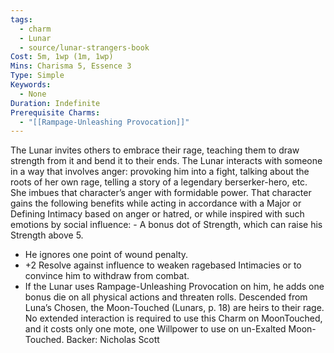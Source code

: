 ```yaml
---
tags:
  - charm
  - Lunar
  - source/lunar-strangers-book
Cost: 5m, 1wp (1m, 1wp)
Mins: Charisma 5, Essence 3
Type: Simple
Keywords:
  - None
Duration: Indefinite
Prerequisite Charms:
  - "[[Rampage-Unleashing Provocation]]"
---
```

The Lunar invites others to embrace their rage, teaching them to draw strength from it and bend it to their ends.
The Lunar interacts with someone in a way that involves anger: provoking him into a fight, talking about the roots of her own rage, telling a story of a legendary berserker-hero, etc.
She imbues that character’s anger with formidable power.
That character gains the following benefits while acting in accordance with a Major or Defining Intimacy based on anger or hatred, or while inspired with such emotions by social influence:  - A bonus dot of Strength, which can raise his Strength above 5.
 - He ignores one point of wound penalty.
 - +2 Resolve against influence to weaken ragebased Intimacies or to convince him to withdraw from combat.
 - If the Lunar uses Rampage-Unleashing Provocation on him, he adds one bonus die on all physical actions and threaten rolls.
Descended from Luna’s Chosen, the Moon-Touched (Lunars, p. 18) are heirs to their rage. No extended interaction is required to use this Charm on MoonTouched, and it costs only one mote, one Willpower to use on un-Exalted Moon-Touched.
Backer: Nicholas Scott